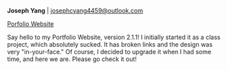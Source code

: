 **Joseph Yang** | josephcyang4459@outlook.com

[Porfolio Website](https://josephcyang4459.github.io/)

Say hello to my Portfolio Website, version 2.1.1!
I initially started it as a class project, which absolutely sucked. It has broken links and the design was very "in-your-face."
Of course, I decided to upgrade it when I had some time, and here we are. Please go check it out!

